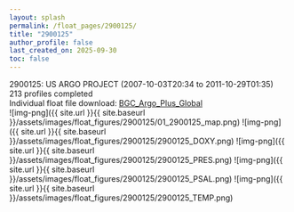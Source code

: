```yaml
---
layout: splash
permalink: /float_pages/2900125/
title: "2900125"
author_profile: false
last_created_on: 2025-09-30
toc: false
---
```

 
2900125: US ARGO PROJECT (2007-10-03T20:34 to 2011-10-29T01:35)\
213 profiles completed\
Individual float file download: [BGC_Argo_Plus_Global](https://ftp.soest.hawaii.edu/bgc_argo_plus/Individual_Floats/outliers_removed/2900125_Sprof_processed.nc)\
![img-png]({{ site.url }}{{ site.baseurl }}/assets/images/float_figures/2900125/01_2900125_map.png)
![img-png]({{ site.url }}{{ site.baseurl }}/assets/images/float_figures/2900125/2900125_DOXY.png)
![img-png]({{ site.url }}{{ site.baseurl }}/assets/images/float_figures/2900125/2900125_PRES.png)
![img-png]({{ site.url }}{{ site.baseurl }}/assets/images/float_figures/2900125/2900125_PSAL.png)
![img-png]({{ site.url }}{{ site.baseurl }}/assets/images/float_figures/2900125/2900125_TEMP.png)
